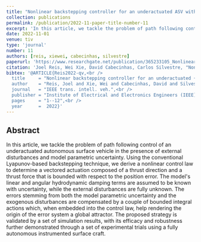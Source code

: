 ```yaml
---
title: "Nonlinear backstepping controller for an underactuated ASV with model parametric uncertainty: design and experimental validation"
collection: publications
permalink: /publication/2022-11-paper-title-number-11
excerpt: 'In this article, we tackle the problem of path following control of an underactuated autonomous surface vehicle in the presence of external disturbances and model parametric uncertainty.'
date: 2022-11-01
venue: tiv
type: 'journal'
number: 11
authors: [reis, xiewei, cabecinhas, silvestre]
paperurl: 'https://www.researchgate.net/publication/365233105_Nonlinear_backstepping_controller_for_an_underactuated_ASV_with_model_parametric_uncertainty_design_and_experimental_validation'
citation: 'Joel Reis, Wei Xie, David Cabecinhas, Carlos Silvestre, "Nonlinear Backstepping Controller for an Underactuated ASV With Model Parametric Uncertainty: Design and Experimental Validation," IEEE Transactions on Intelligent Vehicles, 2022, doi:10.1109/TIV.2022.3221739.'
bibtex: '@ARTICLE{Reis2022-qv,<br />
  title     = "Nonlinear backstepping controller for an underactuated {ASV} with model parametric uncertainty: Design and experimental validation",<br />
  author    = "Reis, Joel and Xie, Wei and Cabecinhas, David and Silvestre, Carlos",<br />
  journal   = "IEEE trans. intell. veh.",<br />
  publisher = "Institute of Electrical and Electronics Engineers (IEEE)",<br />
  pages     = "1--12",<br />
  year      =  2022}'
---
```

**Abstract**
---
In this article, we tackle the problem of path following control of an underactuated autonomous surface vehicle in the presence of external disturbances and model parametric uncertainty.
Using the conventional Lyapunov-based backstepping technique, we derive a nonlinear control law to determine a vectored actuation composed of a thrust direction and a thrust force that is bounded with respect to the position error.
The model's linear and angular hydrodynamic damping terms are assumed to be known with uncertainty, while the external disturbances are fully unknown.
The errors stemming from both the model parametric uncertainty and the exogenous disturbances are compensated by a couple of bounded integral actions which, when embedded into the control law, help rendering the origin of the error system a global attractor.
The proposed strategy is validated by a set of simulation results, with its efficacy and robustness further demonstrated through a set of experimental trials using a fully autonomous instrumented surface craft.


